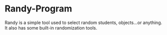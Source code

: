 Randy-Program
=============

Randy is a simple tool used to select random students, objects...or anything. It also has some built-in randomization tools.
